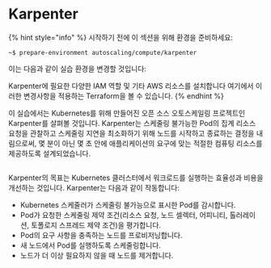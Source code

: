 # Karpenter

{% hint style="info" %}
시작하기 전에 이 섹션을 위해 환경을 준비하세요:

```
~$ prepare-environment autoscaling/compute/karpenter 
```

이는 다음과 같이 실습 환경을 변경할 것입니다:

Karpenter에 필요한 다양한 IAM 역할 및 기타 AWS 리소스를 설치합니다 여기에서 이러한 변경사항을 적용하는 Terraform을 볼 수 있습니다.
{% endhint %}

이 실습에서는 Kubernetes를 위해 만들어진 오픈 소스 오토스케일링 프로젝트인 Karpenter를 살펴볼 것입니다. Karpenter는 스케줄링 불가능한 Pod의 집계 리소스 요청을 관찰하고 스케줄링 지연을 최소화하기 위해 노드를 시작하고 종료하는 결정을 내림으로써, 몇 분이 아닌 몇 초 안에 애플리케이션의 요구에 맞는 적절한 컴퓨팅 리소스를 제공하도록 설계되었습니다.

<figure><img src="https://eksworkshop.com/assets/images/karpenter-diagram-46653f1104e377fdefd5dacd522f1855.webp" alt=""><figcaption></figcaption></figure>



Karpenter의 목표는 Kubernetes 클러스터에서 워크로드를 실행하는 효율성과 비용을 개선하는 것입니다. Karpenter는 다음과 같이 작동합니다:

* Kubernetes 스케줄러가 스케줄링 불가능으로 표시한 Pod를 감시합니다.&#x20;
* Pod가 요청한 스케줄링 제약 조건(리소스 요청, 노드 셀렉터, 어피니티, 톨러레이션, 토폴로지 스프레드 제약 조건)을 평가합니다.&#x20;
* Pod의 요구 사항을 충족하는 노드를 프로비저닝합니다.&#x20;
* 새 노드에서 Pod를 실행하도록 스케줄링합니다.&#x20;
* 노드가 더 이상 필요하지 않을 때 노드를 제거합니다.

